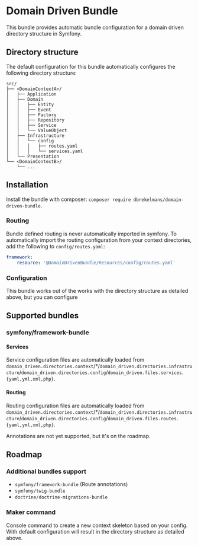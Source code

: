 # Domain Driven Bundle
This bundle provides automatic bundle configuration for a domain driven directory structure in Symfony.

## Directory structure
The default configuration for this bundle automatically configures the following directory structure:
```
src/
├── <DomainContextA>/
│   ├── Application
│   ├── Domain
│   │   ├── Entity
│   │   ├── Event
│   │   ├── Factory
│   │   ├── Repository
│   │   ├── Service
│   │   └── ValueObject
│   ├── Infrastructure
│   │   └── config
│   │   │   ├── routes.yaml
│   │   │   └── services.yaml
│   └── Presentation
└── <DomainContextB>/
    └── ...
```

## Installation
Install the bundle with composer: `composer require dbrekelmans/domain-driven-bundle`.

### Routing
Bundle defined routing is never automatically imported in symfony. To automatically import the routing configuration from your context directories, add the following to `config/routes.yaml`:
```yaml
framework:
    resource: '@DomainDrivenBundle/Resources/config/routes.yaml'
```

### Configuration
This bundle works out of the works with the directory structure as detailed above, but you can configure 

## Supported bundles
### symfony/framework-bundle
#### Services
Service configuration files are automatically loaded from `domain_driven.directories.context`/*/`domain_driven.directories.infrastructure`/`domain_driven.directories.config`/`domain_driven.files.services`.`{yaml,yml,xml,php}`.

#### Routing
Routing configuration files are automatically loaded from `domain_driven.directories.context`/*/`domain_driven.directories.infrastructure`/`domain_driven.directories.config`/`domain_driven.files.routes`.`{yaml,yml,xml,php}`.

Annotations are not yet supported, but it's on the roadmap.

## Roadmap
### Additional bundles support
* `symfony/framework-bundle` (Route annotations)
* `symfony/twig-bundle`
* `doctrine/doctrine-migrations-bundle`

### Maker command
Console command to create a new context skeleton based on your config. With default configuration will result in the directory structure as detailed above.
